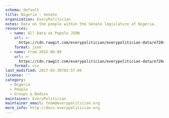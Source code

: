 ```yaml
---
schema: default
title: Nigeria — Senate
organization: EveryPolitician
notes: Data on the people within the Senate legislature of Nigeria.
resources:
  - name: All Data as Popolo JSON
    url: >-
      https://cdn.rawgit.com/everypolitician/everypolitician-data/e720cad7efba3f20779fcd5b68455004e49ebf0c/data/Nigeria/Senate/ep-popolo-v1.0.json
    format: json
  - name: From 2015-06-09
    url: >-
      https://cdn.rawgit.com/everypolitician/everypolitician-data/e720cad7efba3f20779fcd5b68455004e49ebf0c/data/Nigeria/Senate/term-8.csv
    format: csv
last_modified: 2017-03-30T02:57:09
license: ''
category:
  - Nigeria
  - People
  - Groups & Bodies
maintainer: EveryPolitician
maintainer_email: team@everypolitician.org
more_info: http://docs.everypolitician.org
---
```

